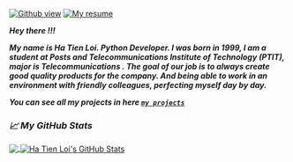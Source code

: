 [![Github view](https://komarev.com/ghpvc/?username=hatienl0i261299&color=FAC151)](https://github.com/hatienl0i261299)
[![My resume](https://img.shields.io/badge/My%20resume-FAC151.svg?logo=hashnode&logoWidth=20)](https://hatienl0i2612.herokuapp.com/)

***Hey there !!!***

***My name is Ha Tien Loi. Python Developer.
I was born in 1999, I am a student at Posts and Telecommunications Institute of Technology (PTIT), major is Telecommunications . The goal of our job is to always create good quality products for the company. And being able to work in an environment with friendly colleagues, perfecting myself day by day.***

***You can see all my projects in here [`my projects`](https://hatienl0i2612.herokuapp.com/my_projects/)***

### ***&#x1f4c8; My GitHub Stats***

<a href="https://github.com/hatienl0i261299/hatienl0i261299">
  <img align="center" src="https://github-readme-stats.vercel.app/api/top-langs/?username=hatienl0i261299&title_color=ffffff&text_color=c9cacc&icon_color=2bbc8a&bg_color=1d1f21" />
</a>
<a href="https://github.com/hatienl0i261299/hatienl0i261299">
  <img align="center" src="https://github-readme-stats.vercel.app/api?username=hatienl0i261299&show_icons=true&line_height=27&count_private=true&title_color=ffffff&text_color=c9cacc&icon_color=2bbc8a&bg_color=1d1f21" alt="Ha Tien Loi's GitHub Stats" />
</a>
